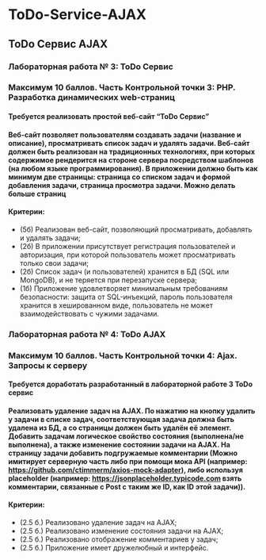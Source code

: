 # ToDo-Service-AJAX
## ToDo Сервис AJAX

### Лабораторная работа № 3: ToDo Сервис
### Максимум 10 баллов. Часть Контрольной точки 3: PHP. Разработка динамических web-страниц
#### Требуется реализовать простой веб-сайт “ToDo Сервис”
#### Веб-сайт позволяет пользователям создавать задачи (название и описание), просматривать список задач и удалять задачи. Веб-сайт должен быть реализован на традиционных технологиях, при которых содержимое рендерится на стороне сервера посредством шаблонов (на любом языке программирования). В приложении должно быть как минимум две страницы: страница со списком задач и формой добавления задачи, страница просмотра задачи. Можно делать больше страниц

#### Критерии:
* (5б) Реализован веб-сайт, позволяющий просматривать, добавлять и удалять задачи;
* (2б) В приложении присутствует регистрация пользователей и авторизация, при которой пользователь может просматривать только свои задачи;
* (2б) Список задач (и пользователей) хранится в БД (SQL или MongoDB), и не теряется при перезапуске сервера;
* (1б) Приложение удовлетворяет минимальным требованиям безопасности: защита от SQL-инъекций, пароль пользователя хранится в хешированном виде, пользователь не может взаимодействовать с чужими задачами.

### Лабораторная работа № 4: ToDo AJAX
### Максимум 10 баллов. Часть Контрольной точки 4: Ajax. Запросы к серверу
#### Требуется доработать разработанный в лабораторной работе 3 ToDo сервис
#### Реализовать удаление задач на AJAX. По нажатию на кнопку удалить у задачи в списке задач, соответствующая задача должна быть удалена из БД, а со страницы должен быть удалён её элемент. Добавить задачам логическое свойство состояния (выполнена/не выполнена), а также изменение состоянии задачи на AJAX. На страницу задачи добавить подгружаемые комментарии (Можно имитирует серверную часть либо при помощи мока API (например: https://github.com/ctimmerm/axios-mock-adapter), либо используя placeholder (например: https://jsonplaceholder.typicode.com взять комментарии, связанные с Post с таким же ID, как ID этой задачи)).

#### Критерии:
* (2.5 б.) Реализовано удаление задач на AJAX;
* (2.5 б.) Реализовано изменение состояния задачи на AJAX;
* (2.5 б.) Реализовано отображение комментариев у задач;
* (2.5 б.) Приложение имеет дружелюбный и интерфейс.
